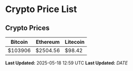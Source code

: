 # Crypto Price List

## Crypto Prices
| Bitcoin | Ethereum | Litecoin |
| ------- | -------- | -------- |
| $103906 | $2504.56 | $98.42 |
**Last Updated:** 2025-05-18 12:59 UTC
**Last Updated:** $DATE$
